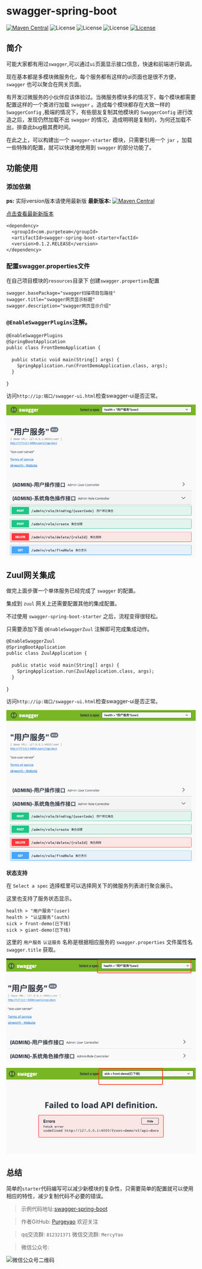 # swagger-spring-boot

[![Maven Central](https://img.shields.io/maven-central/v/com.purgeteam/swagger-spring-boot-starter.svg?label=Maven%20Central)](https://search.maven.org/search?q=g:com.purgeteam%20AND%20a:swagger-spring-boot-starter)
![License](https://img.shields.io/badge/SpringBoot-2.1.7RELEASE-green.svg)
![License](https://img.shields.io/badge/JAVA-1.8+-green.svg)
![License](https://img.shields.io/badge/maven-3.0+-green.svg)
[![License](https://img.shields.io/badge/license-Apache%202-4EB1BA.svg)](https://www.apache.org/licenses/LICENSE-2.0.html)

## 简介

可能大家都有用过`swagger`,可以通过`ui`页面显示接口信息，快速和前端进行联调。

现在基本都是多模块微服务化，每个服务都有这样的ui页面也是很不方便，`swagger` 也可以聚合在网关页面。

有开发过微服务的小伙伴应该体验过。当微服务模块多的情况下，每个模块都需要配置这样的一个类进行加载 `swagger` 。造成每个模块都存在大致一样的 `SwaggerConfig` ,极端的情况下，有些朋友复制其他模块的 `SwaggerConfig` 进行改造之后，发现仍然加载不出 `swagger` 的情况，造成明明是复制的，为何还加载不出，排查此bug极其费时间。

在此之上，可以构建出一个 `swagger-starter` 模块，只需要引用一个 `jar` ，加载一些特殊的配置，就可以快速地使用到 `swagger` 的部分功能了。

## 功能使用

### 添加依赖

**ps:** 实际version版本请使用最新版
**最新版本:** [![Maven Central](https://img.shields.io/maven-central/v/com.purgeteam/swagger-spring-boot-starter.svg?label=Maven%20Central)](https://search.maven.org/search?q=g:com.purgeteam%20AND%20a:swagger-spring-boot-starter)

[点击查看最新新版本](https://search.maven.org/search?q=g:com.purgeteam%20AND%20a:swagger-spring-boot-starter)

```
<dependency>
  <groupId>com.purgeteam</groupId>
  <artifactId>swagger-spring-boot-starter<factId>
  <version>0.1.2.RELEASE</version>
</dependency>
```

### 配置swagger.properties文件

在自己项目模块的`resources`目录下 创建`swagger.properties`配置

```
swagger.basePackage="swagger扫描项目包路径"
swagger.title="swagger网页显示标题"
swagger.description="swagger网页显示介绍"
```

### `@EnableSwaggerPlugins`注解。

```
@EnableSwaggerPlugins
@SpringBootApplication
public class FrontDemoApplication {

  public static void main(String[] args) {
    SpringApplication.run(FrontDemoApplication.class, args);
  }

}
```

访问`http://ip:端口/swagger-ui.html`检查swagger-ui是否正常。

![image.png](https://raw.githubusercontent.com/purgeyao/purgeyao.github.io/master/img/blog/2019-12-27/00.png)

## Zuul网关集成

做完上面步骤一个单体服务已经完成了 `swagger` 的配置。

集成到 `zuul` 网关上还需要配置其他的集成配置。

不过使用 `swagger-spring-boot-starter` 之后，流程变得很轻松。

只需要添加下面 `@EnableSwaggerZuul` 注解即可完成集成动作。

```
@EnableSwaggerZuul
@SpringBootApplication
public class ZuulApplication {

  public static void main(String[] args) {
    SpringApplication.run(ZuulApplication.class, args);
  }

}
```

访问`http://ip:端口/swagger-ui.html`检查swagger-ui是否正常。

![image.png](https://raw.githubusercontent.com/purgeyao/purgeyao.github.io/master/img/blog/2019-12-27/00.png)

**状态支持**

在 `Select a spec` 选择框里可以选择网关下的微服务列表进行聚合展示。

这里也支持了服务状态显示。

```
health > "用户服务"(user)
health > "认证服务"(auth)
sick > front-demo(已下线)
sick > giant-demo(已下线)
```

这里的 `用户服务` `认证服务` 名称是根据相应服务的 `swagger.properties` 文件属性名 `swagger.title` 获取。

![image.png](https://raw.githubusercontent.com/purgeyao/purgeyao.github.io/master/img/blog/2019-12-27/01.png)

![image.png](https://raw.githubusercontent.com/purgeyao/purgeyao.github.io/master/img/blog/2019-12-27/02.png)

## 总结

简单的`starter`代码编写可以减少新模块的复杂性，只需要简单的配置就可以使用相应的特性，减少复制代码不必要的错误。

> 示例代码地址:[swagger-spring-boot](https://github.com/purgeteam/swagger-spring-boot)

> 作者GitHub:
[Purgeyao](https://github.com/purgeyao) 欢迎关注

> qq交流群: `812321371` 微信交流群: `MercyYao`

> 微信公众号:

![微信公众号二维码](https://purgeyao.github.io/img/about-my-mp-8cm.jpg)
